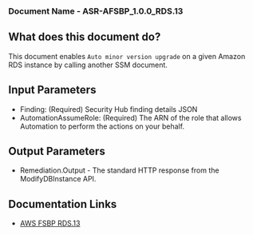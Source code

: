 ### Document Name - ASR-AFSBP_1.0.0_RDS.13

## What does this document do?
This document enables `Auto minor version upgrade` on a given Amazon RDS instance by calling another SSM document.

## Input Parameters
* Finding: (Required) Security Hub finding details JSON
* AutomationAssumeRole: (Required) The ARN of the role that allows Automation to perform the actions on your behalf.

## Output Parameters
* Remediation.Output - The standard HTTP response from the ModifyDBInstance API.

## Documentation Links
* [AWS FSBP RDS.13](https://docs.aws.amazon.com/securityhub/latest/userguide/securityhub-standards-fsbp-controls.html#fsbp-rds-13)
